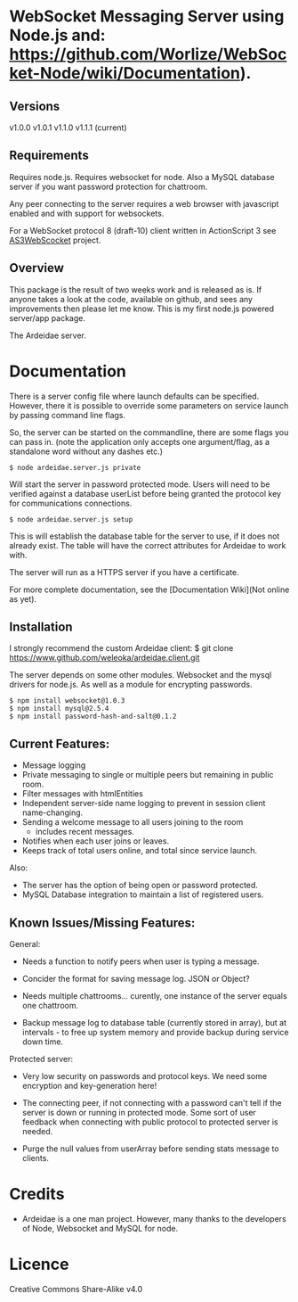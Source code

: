 
WebSocket Messaging Server using Node.js and:
https://github.com/Worlize/WebSocket-Node/wiki/Documentation).
=================================================

Versions
---------------
v1.0.0
v1.0.1
v1.1.0
v1.1.1 (current)


Requirements
---------------

Requires node.js. Requires websocket for node.
Also a MySQL database server if you want password protection for chattroom.

Any peer connecting to the server requires a web browser with javascript enabled and with support for websockets.

For a WebSocket protocol 8 (draft-10) client written in ActionScript 3 see [AS3WebScocket](https://github.com/Worlize/AS3WebSocket) project.


Overview
--------

This package is the result of two weeks work and is released as is. If anyone takes a look at the code, available on github, and sees any improvements then please let me know. This is my first node.js powered server/app package.

The Ardeidae server.



Documentation
=============

There is a server config file where launch defaults can be specified. However, there it is possible to override some parameters on service launch by passing command line flags.

So, the server can be started on the commandline, there are some flags you can pass in.
(note the application only accepts one argument/flag, as a standalone word without any dashes etc.)


	$ node ardeidae.server.js private

Will start the server in password protected mode. Users will need to be verified against a database userList before being granted the protocol key for communications connections.


	$ node ardeidae.server.js setup

This is will establish the database table for the server to use, if it does not already exist.
The table will have the correct attributes for Ardeidae to work with.


The server will run as a HTTPS server if you have a certificate.

For more complete documentation, see the [Documentation Wiki](Not online as yet).


Installation
------------

I strongly recommend the custom Ardeidae client:
$ git clone https://www.github.com/weleoka/ardeidae.client.git

The server depends on some other modules. Websocket and the mysql drivers for node.js. As well as a module for encrypting passwords.

    $ npm install websocket@1.0.3
    $ npm install mysql@2.5.4
    $ npm install password-hash-and-salt@0.1.2



Current Features:
-----------------
* Message logging
* Private messaging to single or multiple peers but remaining in public room.
* Filter messages with htmlEntities
* Independent server-side name logging to prevent in session client name-changing.
* Sending a welcome message to all users joining to the room
	- includes recent messages.
* Notifies when each user joins or leaves.
* Keeps track of total users online, and total since service launch.

Also:

* The server has the option of being open or password protected.
* MySQL Database integration to maintain a list of registered users.



Known Issues/Missing Features:
------------------------------
General:

* Needs a function to notify peers when user is typing a message.
* Concider the format for saving message log. JSON or Object?
* Needs multiple chattrooms... curently, one instance of the server equals one chattroom.

* Backup message log to database table (currently stored in array), but at intervals - to free up system memory and provide backup during service down time.

Protected server:
* Very low security on passwords and protocol keys. We need some encryption and key-generation here!
* The connecting peer, if not connecting with a password can't tell if the server is down or running in protected mode. Some sort of user feedback when connecting with public protocol to protected server is needed.

* Purge the null values from userArray before sending stats message to clients.




Credits
==============

* Ardeidae is a one man project. However, many thanks to the developers of Node, Websocket and MySQL for node.



Licence
==============

Creative Commons Share-Alike v4.0